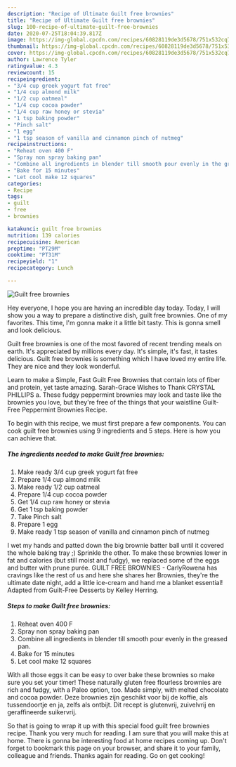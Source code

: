 ```yaml
---
description: "Recipe of Ultimate Guilt free brownies"
title: "Recipe of Ultimate Guilt free brownies"
slug: 100-recipe-of-ultimate-guilt-free-brownies
date: 2020-07-25T18:04:39.817Z
image: https://img-global.cpcdn.com/recipes/60828119de3d5678/751x532cq70/guilt-free-brownies-recipe-main-photo.jpg
thumbnail: https://img-global.cpcdn.com/recipes/60828119de3d5678/751x532cq70/guilt-free-brownies-recipe-main-photo.jpg
cover: https://img-global.cpcdn.com/recipes/60828119de3d5678/751x532cq70/guilt-free-brownies-recipe-main-photo.jpg
author: Lawrence Tyler
ratingvalue: 4.3
reviewcount: 15
recipeingredient:
- "3/4 cup greek yogurt fat free"
- "1/4 cup almond milk"
- "1/2 cup oatmeal"
- "1/4 cup cocoa powder"
- "1/4 cup raw honey or stevia"
- "1 tsp baking powder"
- "Pinch salt"
- "1 egg"
- "1 tsp season of vanilla and cinnamon pinch of nutmeg"
recipeinstructions:
- "Reheat oven 400 F"
- "Spray non spray baking pan"
- "Combine all ingredients in blender till smooth pour evenly in the greased pan."
- "Bake for 15 minutes"
- "Let cool make 12 squares"
categories:
- Recipe
tags:
- guilt
- free
- brownies

katakunci: guilt free brownies 
nutrition: 139 calories
recipecuisine: American
preptime: "PT29M"
cooktime: "PT31M"
recipeyield: "1"
recipecategory: Lunch

---
```



![Guilt free brownies](https://img-global.cpcdn.com/recipes/60828119de3d5678/751x532cq70/guilt-free-brownies-recipe-main-photo.jpg)

Hey everyone, I hope you are having an incredible day today. Today, I will show you a way to prepare a distinctive dish, guilt free brownies. One of my favorites. This time, I'm gonna make it a little bit tasty. This is gonna smell and look delicious.

Guilt free brownies is one of the most favored of recent trending meals on earth. It's appreciated by millions every day. It's simple, it's fast, it tastes delicious. Guilt free brownies is something which I have loved my entire life. They are nice and they look wonderful.

Learn to make a Simple, Fast Guilt Free Brownies that contain lots of fiber and protein, yet taste amazing. Sarah-Grace Wishes to Thank CRYSTAL PHILLIPS a. These fudgy peppermint brownies may look and taste like the brownies you love, but they&#39;re free of the things that your waistline Guilt-Free Peppermint Brownies Recipe.


To begin with this recipe, we must first prepare a few components. You can cook guilt free brownies using 9 ingredients and 5 steps. Here is how you can achieve that.

<!--inarticleads1-->

##### The ingredients needed to make Guilt free brownies:

1. Make ready 3/4 cup greek yogurt fat free
1. Prepare 1/4 cup almond milk
1. Make ready 1/2 cup oatmeal
1. Prepare 1/4 cup cocoa powder
1. Get 1/4 cup raw honey or stevia
1. Get 1 tsp baking powder
1. Take Pinch salt
1. Prepare 1 egg
1. Make ready 1 tsp season of vanilla and cinnamon pinch of nutmeg


I wet my hands and patted down the big brownie batter ball until it covered the whole baking tray ;) Sprinkle the other. To make these brownies lower in fat and calories (but still moist and fudgy), we replaced some of the eggs and butter with prune purée. GUILT FREE BROWNIES - CarlyRowena has cravings like the rest of us and here she shares her Brownies, they&#39;re the ultimate date night, add a little ice-cream and hand me a blanket essential! Adapted from Guilt-Free Desserts by Kelley Herring. 

<!--inarticleads2-->

##### Steps to make Guilt free brownies:

1. Reheat oven 400 F
1. Spray non spray baking pan
1. Combine all ingredients in blender till smooth pour evenly in the greased pan.
1. Bake for 15 minutes
1. Let cool make 12 squares


With all those eggs it can be easy to over bake these brownies so make sure you set your timer! These naturally gluten free flourless brownies are rich and fudgy, with a Paleo option, too. Made simply, with melted chocolate and cocoa powder. Deze brownies zijn geschikt voor bij de koffie, als tussendoortje en ja, zelfs als ontbijt. Dit recept is glutenvrij, zuivelvrij en geraffineerde suikervrij. 

So that is going to wrap it up with this special food guilt free brownies recipe. Thank you very much for reading. I am sure that you will make this at home. There is gonna be interesting food at home recipes coming up. Don't forget to bookmark this page on your browser, and share it to your family, colleague and friends. Thanks again for reading. Go on get cooking!
